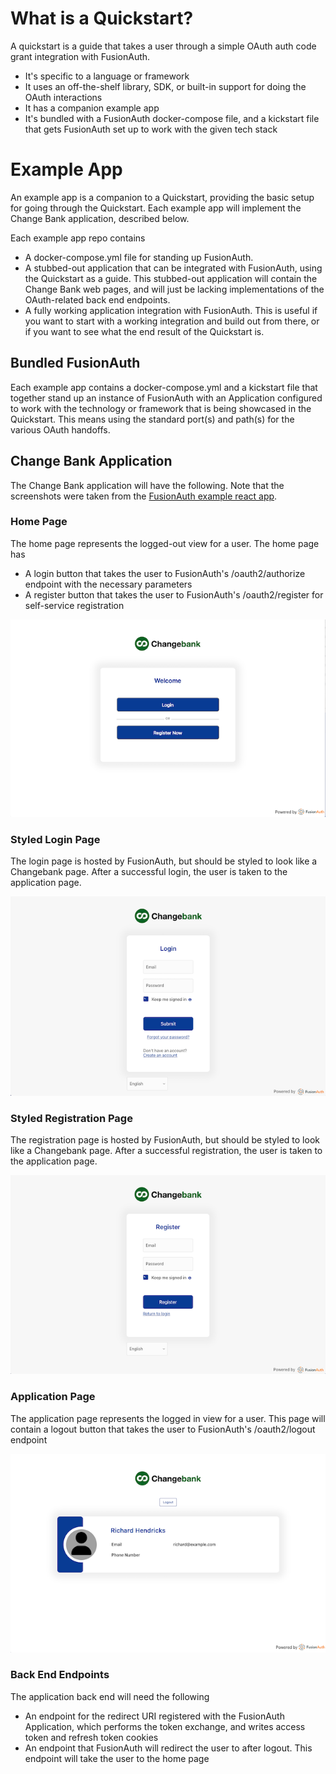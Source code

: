 # What is a Quickstart?
A quickstart is a guide that takes a user through a simple OAuth auth code grant integration with FusionAuth. 
* It's specific to a language or framework
* It uses an off-the-shelf library, SDK, or built-in support for doing the OAuth interactions
* It has a companion example app
* It's bundled with a FusionAuth docker-compose file, and a kickstart file that gets FusionAuth set up to work with the given tech stack

# Example App
An example app is a companion to a Quickstart, providing the basic setup for going through the Quickstart. Each example app will implement the Change Bank application, described below.

Each example app repo contains
* A docker-compose.yml file for standing up FusionAuth.
* A stubbed-out application that can be integrated with FusionAuth, using the Quickstart as a guide. This stubbed-out application will contain the Change Bank web pages, and will just be lacking implementations of the OAuth-related back end endpoints.
* A fully working application integration with FusionAuth. This is useful if you want to start with a working integration and build out from there, or if you want to see what the end result of the Quickstart is.

## Bundled FusionAuth
Each example app contains a docker-compose.yml and a kickstart file that together stand up an instance of FusionAuth with an Application configured to work with the technology or framework that is being showcased in the Quickstart. This means using the standard port(s) and path(s) for the various OAuth handoffs.

## Change Bank Application
The Change Bank application will have the following. Note that the screenshots were taken from the [FusionAuth example react app](https://github.com/FusionAuth/fusionauth-example-react-sdk).

### Home Page
The home page represents the logged-out view for a user. The home page has
  * A login button that takes the user to FusionAuth's /oauth2/authorize endpoint with the necessary parameters
  * A register button that takes the user to FusionAuth's /oauth2/register for self-service registration

![Changebank home page: no logged-in user](changebank/screenshots/changebank-loggedout.png)

### Styled Login Page
The login page is hosted by FusionAuth, but should be styled to look like a Changebank page. After a successful login, the user is taken to the application page.

![Changebank home page: logged-in user](changebank/screenshots/changebank-login.png)

### Styled Registration Page
The registration page is hosted by FusionAuth, but should be styled to look like a Changebank page. After a successful registration, the user is taken to the application page.

![Changebank home page: logged-in user](changebank/screenshots/changebank-register.png)

### Application Page
The application page represents the logged in view for a user. This page will contain a logout button that takes the user to FusionAuth's /oauth2/logout endpoint

![Changebank home page: logged-in user](changebank/screenshots/changebank-loggedin.png)

### Back End Endpoints
The application back end will need the following
* An endpoint for the redirect URI registered with the FusionAuth Application, which performs the token exchange, and writes access token and refresh token cookies
* An endpoint that FusionAuth will redirect the user to after logout. This endpoint will take the user to the home page
